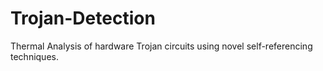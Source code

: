 # Trojan-Detection
Thermal Analysis of hardware Trojan circuits using novel self-referencing techniques.
